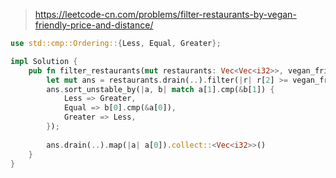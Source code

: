 > https://leetcode-cn.com/problems/filter-restaurants-by-vegan-friendly-price-and-distance/

``` rust
use std::cmp::Ordering::{Less, Equal, Greater};

impl Solution {
    pub fn filter_restaurants(mut restaurants: Vec<Vec<i32>>, vegan_friendly: i32, max_price: i32, max_distance: i32) -> Vec<i32> {
        let mut ans = restaurants.drain(..).filter(|r| r[2] >= vegan_friendly && r[3] <= max_price && r[4] <= max_distance).collect::<Vec<Vec<i32>>>();
        ans.sort_unstable_by(|a, b| match a[1].cmp(&b[1]) {
            Less => Greater,
            Equal => b[0].cmp(&a[0]),
            Greater => Less,
        });
        
        ans.drain(..).map(|a| a[0]).collect::<Vec<i32>>()
    }
}
```